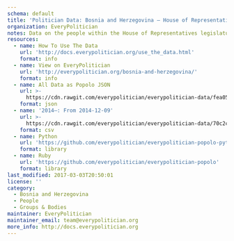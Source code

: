 ```yaml
---
schema: default
title: 'Politician Data: Bosnia and Herzegovina — House of Representatives'
organization: EveryPolitician
notes: Data on the people within the House of Representatives legislature of Bosnia and Herzegovina.
resources:
  - name: How To Use The Data
    url: 'http://docs.everypolitician.org/use_the_data.html'
    format: info
  - name: View on EveryPolitician
    url: 'http://everypolitician.org/bosnia-and-herzegovina/'
    format: info
  - name: All Data as Popolo JSON
    url: >-
      https://cdn.rawgit.com/everypolitician/everypolitician-data/fea0518cf3fa45db2b1dfa564f69cab977ea6c8b/data/Bosnia_and_Herzegovina/House_of_Representatives/ep-popolo-v1.0.json
    format: json
  - name: '2014–: From 2014-12-09'
    url: >-
      https://cdn.rawgit.com/everypolitician/everypolitician-data/70c2ca47333904adf371b383740ec4a51d8e6ea8/data/Bosnia_and_Herzegovina/House_of_Representatives/term-7.csv
    format: csv
  - name: Python
    url: 'https://github.com/everypolitician/everypolitician-popolo-python'
    format: library
  - name: Ruby
    url: 'https://github.com/everypolitician/everypolitician-popolo'
    format: library
last_modified: 2017-03-03T20:50:01
license: ''
category:
  - Bosnia and Herzegovina
  - People
  - Groups & Bodies
maintainer: EveryPolitician
maintainer_email: team@everypolitician.org
more_info: http://docs.everypolitician.org
---
```


